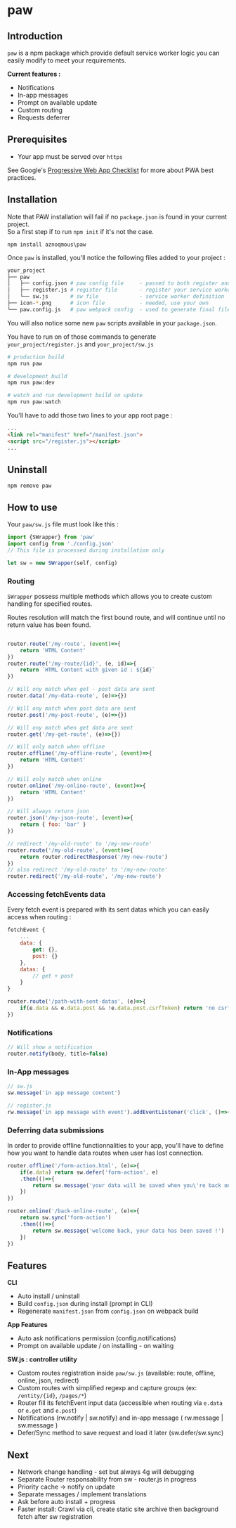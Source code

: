 # paw

## Introduction

`paw` is a npm package which provide default service worker logic you can easily modify to meet your requirements.

__Current features :__
- Notifications
- In-app messages
- Prompt on available update
- Custom routing
- Requests deferrer


## Prerequisites
- Your app must be served over `https`

See Google's [Progressive Web App Checklist](https://developers.google.com/web/progressive-web-apps/checklist) for more about PWA best practices.

## Installation

Note that PAW installation will fail if no `package.json` is found in your current project.  
So a first step if to run `npm init` if it's not the case.

`npm install aznoqmous\paw`  

Once `paw` is installed, you'll notice the following files added to your project :

```sh
your_project
├── paw
│   ├── config.json # paw config file     - passed to both register and sw, generate your /manifest.json
│   ├── register.js # register file       - register your service worker
│   └── sw.js       # sw file             - service worker definition
├── icon-*.png      # icon file           - needed, use your own
└── paw.config.js   # paw webpack config  - used to generate final files
```

You will also notice some new `paw` scripts available in your `package.json`.

You have to run on of those commands to generate `your_project/register.js` and `your_project/sw.js`  
```sh
# production build
npm run paw

# development build
npm run paw:dev

# watch and run development build on update
npm run paw:watch
```

You'll have to add those two lines to your app root page :
```html
...
<link rel="manifest" href="/manifest.json">
<script src="/register.js"></script>
...
```

## Uninstall
`npm remove paw`


## How to use
Your `paw/sw.js` file must look like this :
```js
import {SWrapper} from 'paw'
import config from './config.json'
// This file is processed during installation only

let sw = new SWrapper(self, config)
```

### Routing
`SWrapper` possess multiple methods which allows you to create custom handling for specified routes.

Routes resolution will match the first bound route, and will continue until no return value has been found.

```js

router.route('/my-route', (event)=>{
    return 'HTML Content'
})
router.route('/my-route/{id}', (e, id)=>{
    return `HTML Content with given id : ${id}`
})

// Will ony match when get - post data are sent
router.data('/my-data-route', (e)=>{})

// Will ony match when post data are sent
router.post('/my-post-route', (e)=>{})

// Will ony match when get data are sent
router.get('/my-get-route', (e)=>{})

// Will only match when offline
router.offline('/my-offline-route', (event)=>{
    return 'HTML Content'
})

// Will only match when online
router.online('/my-online-route', (event)=>{
    return 'HTML Content'
})

// Will always return json
router.json('/my-json-route', (event)=>{
    return { foo: 'bar' }
})

// redirect '/my-old-route' to '/my-new-route'
router.route('/my-old-route', (event)=>{
    return router.redirectResponse('/my-new-route')
})
// also redirect '/my-old-route' to '/my-new-route'
router.redirect('/my-old-route', '/my-new-route')

```

### Accessing fetchEvents data
Every fetch event is prepared with its sent datas which you can easily access when routing :
```js
fetchEvent {
    ...
    data: {
        get: {},
        post: {}
    },
    datas: {
        // get + post
    }
}
```
```js
router.route('/path-with-sent-datas', (e)=>{
    if(e.data && e.data.post && !e.data.post.csrfToken) return 'no csrf token :('
})
```

### Notifications
```js
// Will show a notification
router.notify(body, title=false)
```

### In-App messages
```js
// sw.js
sw.message('in app message content')

// register.js
rw.message('in app message with event').addEventListener('click', ()=>{ /* do something */ })
```

### Deferring data submissions
In order to provide offline functionnalities to your app, you'll have to define how you want to
handle data routes when user has lost connection.

```js
router.offline('/form-action.html', (e)=>{
    if(e.data) return sw.defer('form-action', e)
    .then(()=>{
        return sw.message('your data will be saved when you\'re back online')
    })
})

router.online('/back-online-route', (e)=>{
    return sw.sync('form-action')
    .then(()=>{
        return sw.message('welcome back, your data has been saved !')
    })
})
```

## Features
__CLI__
- Auto install / uninstall
- Build `config.json` during install (prompt in CLI)
- Regenerate `manifest.json` from `config.json` on webpack build

__App Features__
- Auto ask notifications permission (config.notifications)
- Prompt on available update / on installing - on waiting

__SW.js : controller utility__
- Custom routes registration inside `paw/sw.js` (available: route, offline, online, json, redirect)
- Custom routes with simplified regexp and capture groups (ex: `/entity/{id}`, `/pages/*`)
- Router fill its fetchEvent input data (accessible when routing via `e.data` or `e.get` and `e.post`)
- Notifications (rw.notify | sw.notify) and in-app message ( rw.message | sw.message )
- Defer/Sync method to save request and load it later (sw.defer/sw.sync)

## Next
- Network change handling - set but always 4g will debugging
- Separate Router responsability from sw - router.js in progress
- Priority cache -> notify on update
- Separate messages / implement translations
- Ask before auto install + progress
- Faster install: Crawl via cli, create static site archive then background fetch after sw registration
